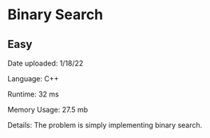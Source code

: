 
# Binary Search

## Easy

Date uploaded: 1/18/22

Language: C++

Runtime: 32 ms

Memory Usage: 27.5 mb

Details: The problem is simply implementing binary search.
